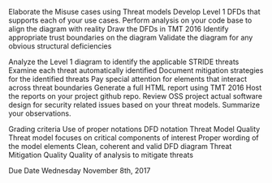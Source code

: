 Elaborate the Misuse cases using Threat models
Develop Level 1 DFDs that supports each of your use cases.
Perform analysis on your code base to align the diagram with reality
Draw the DFDs in TMT 2016
Identify appropriate trust boundaries on the diagram
Validate the diagram for any obvious structural deficiencies


Analyze the Level 1 diagram to identify the applicable STRIDE threats
Examine each threat automatically identified
Document mitigation strategies for the identified threats
Pay special attention for elements that interact across threat boundaries
Generate a full HTML report using TMT 2016
Host the reports on your project github repo.
Review OSS project actual software design for security related issues based on your threat models. Summarize your observations.


Grading criteria
Use of proper notations
DFD notation
Threat Model Quality
Threat model focuses on critical components of interest
Proper wording of the model elements
Clean, coherent and valid DFD diagram
Threat Mitigation Quality
Quality of analysis to mitigate threats


Due Date
Wednesday November 8th, 2017

